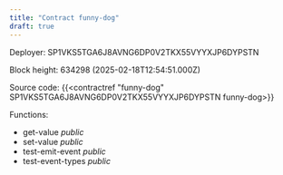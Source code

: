 ```yaml
---
title: "Contract funny-dog"
draft: true
---
```

Deployer: SP1VKS5TGA6J8AVNG6DP0V2TKX55VYYXJP6DYPSTN


 



Block height: 634298 (2025-02-18T12:54:51.000Z)

Source code: {{<contractref "funny-dog" SP1VKS5TGA6J8AVNG6DP0V2TKX55VYYXJP6DYPSTN funny-dog>}}

Functions:

* get-value _public_
* set-value _public_
* test-emit-event _public_
* test-event-types _public_

